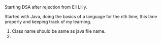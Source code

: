 Starting DSA after rejection from Eli Lilly.

Started with Java, doing the basics of a language for the nth time, this time properly and keeping track of my learning.

1. Class name should be same as java file name.
2. 